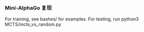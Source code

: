 ### Mini-AlphaGo 复现 ###

For training, see bashes/ for examples.
For testing, run python3 MCTS/mcts_vs_random.py
